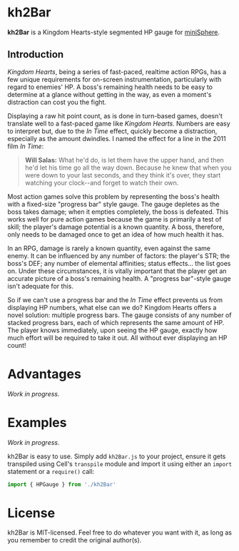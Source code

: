 kh2Bar
======

**kh2Bar** is a Kingdom Hearts-style segmented HP gauge for
[miniSphere](https://github.com/fatcerberus/minisphere).

Introduction
------------

*Kingdom Hearts*, being a series of fast-paced, realtime action RPGs, has a few
unique requirements for on-screen instrumentation, particularly with regard to
enemies' HP.  A boss's remaining health needs to be easy to determine at a
glance without getting in the way, as even a moment's distraction can cost you
the fight.

Displaying a raw hit point count, as is done in turn-based games, doesn't
translate well to a fast-paced game like *Kingdom Hearts*.  Numbers are easy to
interpret but, due to the *In Time* effect, quickly become a distraction,
especially as the amount dwindles.  I named the effect for a line in the 2011
film *In Time*:

> **Will Salas:** What he'd do, is let them have the upper hand, and then he'd
> let his time go all the way down.  Because he knew that when you were down to
> your last seconds, and they think it's over, they start watching your
> clock--and forget to watch their own.

Most action games solve this problem by representing the boss's health with a
fixed-size "progress bar" style gauge.  The gauge depletes as the boss takes
damage; when it empties completely, the boss is defeated.  This works well for
pure action games because the game is primarily a test of skill; the player's
damage potential is a known quantity.  A boss, therefore, only needs to be
damaged once to get an idea of how much health it has.

In an RPG, damage is rarely a known quantity, even against the same enemy.  It
can be influenced by any number of factors: the player's STR; the boss's DEF;
any number of elemental affinities; status effects... the list goes on.  Under
these circumstances, it is vitally important that the player get an accurate
picture of a boss's remaining health.  A "progress bar"-style gauge isn't
adequate for this.

So if we can't use a progress bar and the *In Time* effect prevents us from
displaying HP numbers, what else can we do?  Kingdom Hearts offers a novel
solution: multiple progress bars.  The gauge consists of any number of stacked
progress bars, each of which represents the same amount of HP.  The player
knows immediately, upon seeing the HP gauge, exactly how much effort will be
required to take it out.  All without ever displaying an HP count!


Advantages
==========

*Work in progress.*


Examples
========

*Work in progress.*

kh2Bar is easy to use.  Simply add `kh2Bar.js` to your project, ensure it gets
transpiled using Cell's `transpile` module and import it using either an
`import` statement or a `require()` call:

```js
import { HPGauge } from './kh2Bar'
```


License
=======

kh2Bar is MIT-licensed.  Feel free to do whatever you want with it, as long as
you remember to credit the original author(s).
